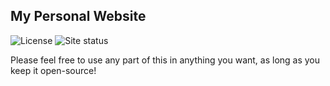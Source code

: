 ## My Personal Website

![License](https://img.shields.io/github/license/raymo111/raymo111.github.io)
![Site status](https://img.shields.io/website?label=site&url=https%3A%2F%2Fraymond.li)

Please feel free to use any part of this in anything you want, as long as you keep it open-source!

